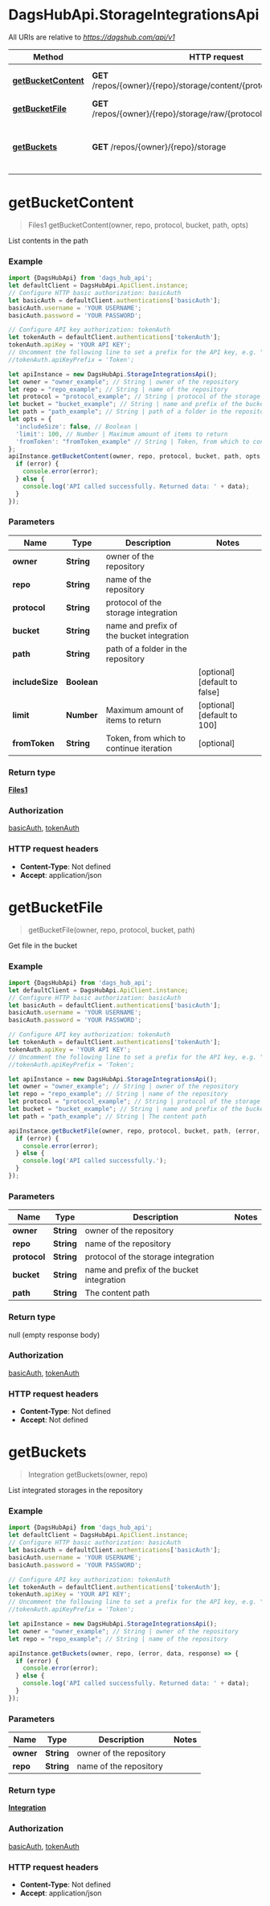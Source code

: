 # DagsHubApi.StorageIntegrationsApi

All URIs are relative to *https://dagshub.com/api/v1*

Method | HTTP request | Description
------------- | ------------- | -------------
[**getBucketContent**](StorageIntegrationsApi.md#getBucketContent) | **GET** /repos/{owner}/{repo}/storage/content/{protocol}/{bucket}/{path} | List contents in the path
[**getBucketFile**](StorageIntegrationsApi.md#getBucketFile) | **GET** /repos/{owner}/{repo}/storage/raw/{protocol}/{bucket}/{path} | Get file in the bucket
[**getBuckets**](StorageIntegrationsApi.md#getBuckets) | **GET** /repos/{owner}/{repo}/storage | List integrated storages in the repository

<a name="getBucketContent"></a>
# **getBucketContent**
> Files1 getBucketContent(owner, repo, protocol, bucket, path, opts)

List contents in the path

### Example
```javascript
import {DagsHubApi} from 'dags_hub_api';
let defaultClient = DagsHubApi.ApiClient.instance;
// Configure HTTP basic authorization: basicAuth
let basicAuth = defaultClient.authentications['basicAuth'];
basicAuth.username = 'YOUR USERNAME';
basicAuth.password = 'YOUR PASSWORD';

// Configure API key authorization: tokenAuth
let tokenAuth = defaultClient.authentications['tokenAuth'];
tokenAuth.apiKey = 'YOUR API KEY';
// Uncomment the following line to set a prefix for the API key, e.g. "Token" (defaults to null)
//tokenAuth.apiKeyPrefix = 'Token';

let apiInstance = new DagsHubApi.StorageIntegrationsApi();
let owner = "owner_example"; // String | owner of the repository
let repo = "repo_example"; // String | name of the repository
let protocol = "protocol_example"; // String | protocol of the storage integration
let bucket = "bucket_example"; // String | name and prefix of the bucket integration
let path = "path_example"; // String | path of a folder in the repository
let opts = { 
  'includeSize': false, // Boolean | 
  'limit': 100, // Number | Maximum amount of items to return
  'fromToken': "fromToken_example" // String | Token, from which to continue iteration
};
apiInstance.getBucketContent(owner, repo, protocol, bucket, path, opts, (error, data, response) => {
  if (error) {
    console.error(error);
  } else {
    console.log('API called successfully. Returned data: ' + data);
  }
});
```

### Parameters

Name | Type | Description  | Notes
------------- | ------------- | ------------- | -------------
 **owner** | **String**| owner of the repository | 
 **repo** | **String**| name of the repository | 
 **protocol** | **String**| protocol of the storage integration | 
 **bucket** | **String**| name and prefix of the bucket integration | 
 **path** | **String**| path of a folder in the repository | 
 **includeSize** | **Boolean**|  | [optional] [default to false]
 **limit** | **Number**| Maximum amount of items to return | [optional] [default to 100]
 **fromToken** | **String**| Token, from which to continue iteration | [optional] 

### Return type

[**Files1**](Files1.md)

### Authorization

[basicAuth](../README.md#basicAuth), [tokenAuth](../README.md#tokenAuth)

### HTTP request headers

 - **Content-Type**: Not defined
 - **Accept**: application/json

<a name="getBucketFile"></a>
# **getBucketFile**
> getBucketFile(owner, repo, protocol, bucket, path)

Get file in the bucket

### Example
```javascript
import {DagsHubApi} from 'dags_hub_api';
let defaultClient = DagsHubApi.ApiClient.instance;
// Configure HTTP basic authorization: basicAuth
let basicAuth = defaultClient.authentications['basicAuth'];
basicAuth.username = 'YOUR USERNAME';
basicAuth.password = 'YOUR PASSWORD';

// Configure API key authorization: tokenAuth
let tokenAuth = defaultClient.authentications['tokenAuth'];
tokenAuth.apiKey = 'YOUR API KEY';
// Uncomment the following line to set a prefix for the API key, e.g. "Token" (defaults to null)
//tokenAuth.apiKeyPrefix = 'Token';

let apiInstance = new DagsHubApi.StorageIntegrationsApi();
let owner = "owner_example"; // String | owner of the repository
let repo = "repo_example"; // String | name of the repository
let protocol = "protocol_example"; // String | protocol of the storage integration
let bucket = "bucket_example"; // String | name and prefix of the bucket integration
let path = "path_example"; // String | The content path

apiInstance.getBucketFile(owner, repo, protocol, bucket, path, (error, data, response) => {
  if (error) {
    console.error(error);
  } else {
    console.log('API called successfully.');
  }
});
```

### Parameters

Name | Type | Description  | Notes
------------- | ------------- | ------------- | -------------
 **owner** | **String**| owner of the repository | 
 **repo** | **String**| name of the repository | 
 **protocol** | **String**| protocol of the storage integration | 
 **bucket** | **String**| name and prefix of the bucket integration | 
 **path** | **String**| The content path | 

### Return type

null (empty response body)

### Authorization

[basicAuth](../README.md#basicAuth), [tokenAuth](../README.md#tokenAuth)

### HTTP request headers

 - **Content-Type**: Not defined
 - **Accept**: Not defined

<a name="getBuckets"></a>
# **getBuckets**
> Integration getBuckets(owner, repo)

List integrated storages in the repository

### Example
```javascript
import {DagsHubApi} from 'dags_hub_api';
let defaultClient = DagsHubApi.ApiClient.instance;
// Configure HTTP basic authorization: basicAuth
let basicAuth = defaultClient.authentications['basicAuth'];
basicAuth.username = 'YOUR USERNAME';
basicAuth.password = 'YOUR PASSWORD';

// Configure API key authorization: tokenAuth
let tokenAuth = defaultClient.authentications['tokenAuth'];
tokenAuth.apiKey = 'YOUR API KEY';
// Uncomment the following line to set a prefix for the API key, e.g. "Token" (defaults to null)
//tokenAuth.apiKeyPrefix = 'Token';

let apiInstance = new DagsHubApi.StorageIntegrationsApi();
let owner = "owner_example"; // String | owner of the repository
let repo = "repo_example"; // String | name of the repository

apiInstance.getBuckets(owner, repo, (error, data, response) => {
  if (error) {
    console.error(error);
  } else {
    console.log('API called successfully. Returned data: ' + data);
  }
});
```

### Parameters

Name | Type | Description  | Notes
------------- | ------------- | ------------- | -------------
 **owner** | **String**| owner of the repository | 
 **repo** | **String**| name of the repository | 

### Return type

[**Integration**](Integration.md)

### Authorization

[basicAuth](../README.md#basicAuth), [tokenAuth](../README.md#tokenAuth)

### HTTP request headers

 - **Content-Type**: Not defined
 - **Accept**: application/json

